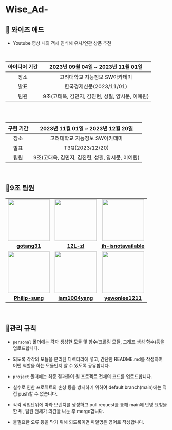 # Wise_Ad-

🦉 와이즈 애드
-------------
- Youtube 영상 내의 객체 인식해 유사/연관 상품 추천

<br/>

|아이디어 기간|2023년 09월 04일 ~ 2023년 11월 01일|
|:-----:|:----:|
|장소|고려대학교 지능정보 SW아카데미|
|발표|한국경제신문(2023/11/01)|
|팀원|9조(고태욱, 김민지, 김진현, 성필, 양시문, 이예원)|

<br/>


<br/>

| 구현 기간 |2023년 11월 01일 ~ 2023년 12월 20일|
|:-----:|:----:|
|장소|고려대학교 지능정보 SW아카데미|
|발표|T3Q(2023/12/20)|
|팀원|9조(고태욱, 김민지, 김진현, 성필, 양시문, 이예원)|

<br/>


🐥9조 팀원 
---------------


<table>
 <tr>
    <td align="center"><a href="https://github.com/gotang31"><img src="https://avatars.githubusercontent.com/gotang31" width="130px;" alt=""></a></td>
    <td align="center"><a href="https://github.com/12L-zl"><img src="https://avatars.githubusercontent.com/12L-zl" width="130px;" alt=""></a></td>
    <td align="center"><a href="https://github.com/jh-isnotavailable"><img src="https://avatars.githubusercontent.com/jh-isnotavailable" width="130px;" alt=""></a></td>
  </tr>
  <tr>
    <td align="center"><a href="https://github.com/gotang31"><b>gotang31</b></a></td>
    <td align="center"><a href="https://github.com/12L-zl"><b>12L-zl</b></a></td>
    <td align="center"><a href="https://github.com/jh-isnotavailable"><b>jh-isnotavailable</b></a></td>
  </tr>
   <tr>
    <td align="center"><a href="https://github.com/Philip-sung"><img src="https://avatars.githubusercontent.com/Philip-sung" width="130px;" alt=""></a></td>
    <td align="center"><a href="https://github.com/iam1004yang"><img src="https://avatars.githubusercontent.com/iam1004yang" width="130px;" alt=""></a></td>
    <td align="center"><a href="https://github.com/yewonlee1211"><img src="https://avatars.githubusercontent.com/yewonlee1211" width="130px;" alt=""></a></td>
  </tr>
  <tr>
    <td align="center"><a href="https://github.com/Philip-sung"><b>Philip-sung</b></a></td>
    <td align="center"><a href="https://github.com/iam1004yang"><b>iam1004yang</b></a></td>
    <td align="center"><a href="https://github.com/yewonlee1211"><b>yewonlee1211</b></a></td>
  </tr>
</table>


<br/>

🌹관리 규칙
---------------
- `personal` 폴더에는 각자 생성한 모듈 및 함수(크롤링 모듈, 그래프 생성 함수)등을 업로드합니다.
- 되도록 각각의 모듈을 분리된 디렉터리에 넣고, 간단한 README.md를 작성하여 어떤 역할을 하는 모듈인지 알 수 있도록 공유합니다.
- `project` 폴더에는 최종 결과물이 될 프로젝트 전체의 코드를 업로드합니다.

- 실수로 인한 프로젝트의 손상 등을 방지하기 위하여 default branch(main)에는 직접 push할 수 없습니다.
- 각각 작업단위에 따라 브랜치를 생성하고 pull request를 통해 main에 반영 요청을 한 뒤, 팀원 전체가 의견을 나눈 후 merge합니다.

- 불필요한 오류 등을 막기 위해 되도록이면 파일명은 영어로 작성합니다.

<br/>
